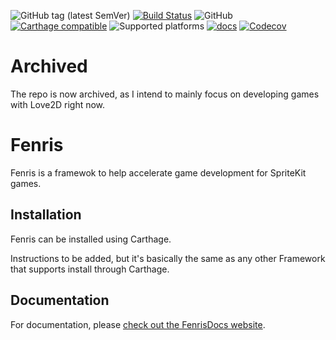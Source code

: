![GitHub tag (latest SemVer)](https://img.shields.io/github/tag/wolf81/Fenris.svg) [![Build Status](https://travis-ci.org/wolf81/Fenris.svg?branch=master)](https://travis-ci.org/wolf81/Fenris) ![GitHub](https://img.shields.io/github/license/wolf81/Fenris.svg) [![Carthage compatible](https://img.shields.io/badge/Carthage-compatible-4BC51D.svg?style=flat)](https://github.com/Carthage/Carthage) ![Supported platforms](https://img.shields.io/static/v1.svg?label=platform&message=macOS%20|%20tvOS%20|%20iOS&color=lightgrey) [![docs](https://wolf81.github.io/FenrisDocs/badge.svg)](https://wolf81.github.io/FenrisDocs/) [![Codecov](https://img.shields.io/codecov/c/github/wolf81/Fenris.svg)](https://codecov.io/gh/wolf81/Fenris)

# Archived

The repo is now archived, as I intend to mainly focus on developing games with Love2D right now.

#  Fenris

Fenris is a framewok to help accelerate game development for SpriteKit games. 

## Installation

Fenris can be installed using Carthage. 

Instructions to be added, but it's basically the same as any other Framework that supports install through Carthage.

## Documentation

For documentation, please [check out the FenrisDocs website](https://wolf81.github.io/FenrisDocs/).
